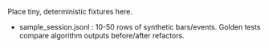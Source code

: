Place tiny, deterministic fixtures here.
- sample_session.jsonl : 10-50 rows of synthetic bars/events.
Golden tests compare algorithm outputs before/after refactors.